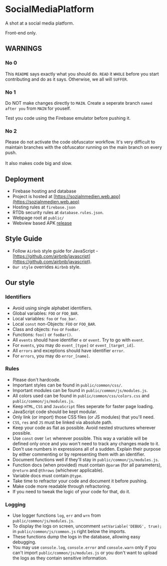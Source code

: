 # SocialMediaPlatform
A shot at a social media platform.

Front-end only.

## WARNINGS

### No 0
This `README` says exactly what you should do. `READ` it `WHOLE` before you start contributing and do as it says.
Otherwise, we all will `SUFFER`.

### No 1
Do NOT make changes directly to `MAIN`.
Create a seperate branch `named after you` from `MAIN` for youself.

Test you code using the Firebase emulator before pushing it.

### No 2
Please do not activate the code obfuscator workflow.
It's very difficult to maintain branches with the obfuscator
running on the main branch on every push.
<br><br>
It also makes code big and slow.

## Deployment
- Firebase hosting and database
- Project is hosted at [https://sozialnmedien.web.app](https://sozialnmedien.web.app)
- Hosting rules at `firebase.json`
- RTDb security rules at `database.rules.json`.
- Webpage root at `public/`
- Webview based APK [release](https://github.com/CinexSoft/SozialnMedienApk/releases/tag/v2021.09.15.14.50)

## Style Guide
- Follow `Airbnb` style guide for JavaScript - [https://github.com/airbnb/javascript](https://github.com/airbnb/javascript).
- `Our style` overrides `Airbnb` style.

## Our style
### Identifiers
- Avoid using single alphabet identifiers.
- Global variables: `FOO` or `FOO_BAR`.
- Local variables: `foo` or `foo_bar`.
- Local `const` non-Objects: `FOO` or `FOO_BAR`.
- Class and objects: `Foo` or `FooBar`.
- Functions: `foo()` or `fooBar()`.
- All `events` should have identifier `e` or `event`. Try to go with `event`.
- For `events`, you may do `event_[type]` or `event_[target_id]`.
- All `errors` and exceptions should have identifier `error`.
- For `errors`, you may do `error_[name]`.

### Rules
- Please don't hardcode.
- Important styles can be found in `public/common/css/`.
- Important modules can be found in `public/common/js/modules.js`.
- All colors used can be found in `public/common/css/colors.css` and `public/common/js/modules.js`.
- Keep `HTML`, `CSS` and `JavaScript` files seperate for faster page loading.
- JavaScript code should be kept modular.
- Only link (or import) those CSS files (or JS modules) that you'll need.
- `CSS`, `res` and `JS` must be linked via absolute path.
- Keep your code as flat as possible. Avoid nested structures wherever possible.
- Use `const` over `let` wherever possible. This way a variable will be defined only once and you won't need to track any changes made to it.
- Don't use numbers in expressions all of a sudden. Explain their purpose by either commenting or by representing them with an identifier.
- Document functions well if they'll stay in `public/common/js/modules.js`.
- Function docs (when provided) must contain `@param` (for all parameters), `@return` and `@throws` (whichever applicable).
- Variable docs must contain `@type`.
- Take time to refractor your code and document it before pushing.
- Make code more readable through refractoring.
- If you need to tweak the logic of your code for that, do it.

### Logging
- Use logger functions `log`, `err` and `wrn` from `public/common/js/modules.js`.
- To display the logs on screen, uncomment `setVariable('DEBUG', true);` in `public/common/js/common.js` right below the imports.
- These functions dump the logs in the database, allowing easy debugging.
- You may use `console.log`, `console.error` and `console.warn` only if you can't import `public/common/js/modules.js` or you don't want to upload the logs as they contain sensitive information.
